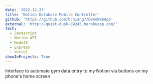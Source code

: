 ```yaml
---
date: '2022-12-23'
title: 'Notion Database Mobile Controller'
github: 'https://github.com/bchiang7/DemoWebApp'
external: 'http://quiet-dusk-89245.herokuapp.com/'
tech:
  - Javascript
  - Notion API
  - NodeJS
  - Express
  - Vercel
showInProjects: True
---
```


Interface to automate gym data entry to my Notion via buttons on my phone's home screen
